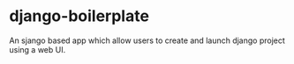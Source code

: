 # django-boilerplate

An sjango based app which allow users to create and launch django project using a web UI.
